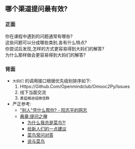## 哪个渠道提问最有效?

### 正面
  
你在课程中遇到的问题通常有哪些?  
这些问题可以分成哪些类别,各有什么特点?  
你尝试后发现,怎样的方式更容易得到大妈们的解答?  
为什么那样做会更容易得到大妈们的解答?  

### 背面

- `大妈们` 的调用接口根据优先级别排序如下:
	1. Https://Github.Com/Openmindclub/Omooc2Py/Issues
	2. 线下当面交流
	3. `勇猛精进组微信群`
- 严正参考:
	+ ["别人"凭什么帮你? - 阳志平的网志][1]
	+ [典章:提问之禅][2]
		* [为什么我总是菜鸟?!][3]
		* [给新人们的一点建议][4]
		* [菜鸟常问对答][5]
		* [说与菜鸟][6]

[1]:	http://www.yangzhiping.com/psy/bieren.html
[2]:	http://wiki.pychina.org/hd/ZenForAsk.html
[3]:	http://wiki.pychina.org/hd/FreshWhyForever.html
[4]:	http://wiki.pychina.org/hd/FreshSuggestFor.html
[5]:	http://wiki.pychina.org/hd/FreshbirdFaq.html
[6]:	http://wiki.pychina.org/hd/FreshProposeFor.html